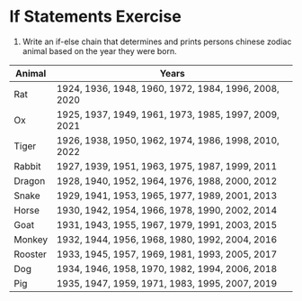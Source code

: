 # If Statements Exercise

1. Write an if-else chain that determines and prints persons chinese zodiac animal based on the year they were born.

|Animal|Years|
|---|---|
|Rat | 1924, 1936, 1948, 1960, 1972, 1984, 1996, 2008, 2020|
|Ox | 1925, 1937, 1949, 1961, 1973, 1985, 1997, 2009, 2021|
|Tiger | 1926, 1938, 1950, 1962, 1974, 1986, 1998, 2010, 2022|
|Rabbit | 1927, 1939, 1951, 1963, 1975, 1987, 1999, 2011|
|Dragon | 1928, 1940, 1952, 1964, 1976, 1988, 2000, 2012|
|Snake | 1929, 1941, 1953, 1965, 1977, 1989, 2001, 2013|
|Horse | 1930, 1942, 1954, 1966, 1978, 1990, 2002, 2014|
|Goat | 1931, 1943, 1955, 1967, 1979, 1991, 2003, 2015|
|Monkey | 1932, 1944, 1956, 1968, 1980, 1992, 2004, 2016|
|Rooster | 1933, 1945, 1957, 1969, 1981, 1993, 2005, 2017|
|Dog | 1934, 1946, 1958, 1970, 1982, 1994, 2006, 2018|
|Pig | 1935, 1947, 1959, 1971, 1983, 1995, 2007, 2019|
